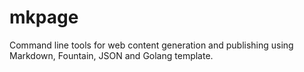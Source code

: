 

# mkpage

Command line tools for web content generation and publishing using Markdown, Fountain, JSON and Golang template.

